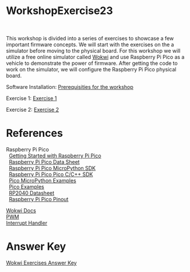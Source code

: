 # WorkshopExercise23

<br>

This workshop is divided into a series of exercises to showcase a few important firmware concepts. We will start with the exercises on the a simulator before moving to the physical board. For this workshop we will utilize a free online simulator called [Wokwi](https://wokwi.com/) and use Raspberry Pi Pico as a vehicle to demonstrate the power of firmware. After getting the code to work on the simulator, we will configure the Raspberry Pi Pico physical board. 

Software Installation: [Prerequisities for the workshop](https://github.com/GHCFW/WorkshopExercise23/blob/main/Prerequisite.md)

Exercise 1: [Exercise 1](https://github.com/GHCFW/WorkshopExercise23/blob/main/Exercise1.md)

Exercise 2: [Exercise 2](https://github.com/GHCFW/WorkshopExercise23/blob/main/Exercise2.md)


# References
Raspberry Pi Pico<br>
&nbsp; [Getting Started with Raspberry Pi Pico](https://www.raspberrypi.com/documentation//microcontrollers/) <br>
&nbsp; [Raspberry Pi Pico Data Sheet](https://datasheets.raspberrypi.com/rp2040/rp2040-datasheet.pdf) <br>
&nbsp; [Raspberry Pi Pico MicroPython SDK](https://datasheets.raspberrypi.com/pico/raspberry-pi-pico-python-sdk.pdf) <br>
&nbsp; [Raspberry Pi Pico Pico C/C++ SDK](https://datasheets.raspberrypi.com/pico/raspberry-pi-pico-c-sdk.pdf) <br>
&nbsp; [Pico MicroPython Examples](https://github.com/raspberrypi/pico-micropython-examples) <br>
&nbsp; [Pico Examples](https://github.com/raspberrypi/pico-examples) <br>
&nbsp; [RP2040 Datasheet](https://datasheets.raspberrypi.com/rp2040/rp2040-datasheet.pdf) <br>
&nbsp; [Raspberry Pi Pico Pinout](https://datasheets.raspberrypi.com/pico/Pico-R3-A4-Pinout.pdf) 

[Wokwi Docs](https://docs.wokwi.com/)<br>
[PWM](https://en.wikipedia.org/wiki/Pulse-width_modulation)<br>
[Interrupt Handler](https://en.wikipedia.org/wiki/Interrupt_handler)<br>

# Answer Key
[Wokwi Exercises Answer Key](https://wokwi.com/projects/375087692215747585)
   
<br>
